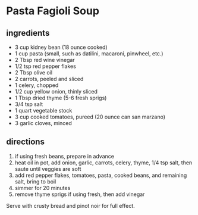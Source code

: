 # Pasta Fagioli Soup

## ingredients

- 3 cup kidney bean (18 ounce cooked)
- 1 cup pasta (small, such as datilini, macaroni, pinwheel, etc.)
- 2 Tbsp red wine vinegar
- 1/2 tsp red pepper flakes
- 2 Tbsp olive oil
- 2 carrots, peeled and sliced
- 1 celery, chopped
- 1/2 cup yellow onion, thinly sliced
- 1 Tbsp dried thyme (5-6 fresh sprigs)
- 3/4 tsp salt
- 1 quart vegetable stock
- 3 cup cooked tomatoes, pureed (20 ounce can san marzano)
- 3 garlic cloves, minced

## directions

1. if using fresh beans, prepare in advance
2. heat oil in pot, add onion, garlic, carrots, celery, thyme, 1/4 tsp salt, then saute until veggies are soft
3. add red pepper flakes, tomatoes, pasta, cooked beans, and remaining salt, bring to boil
4. simmer for 20 minutes
5. remove thyme sprigs if using fresh, then add vinegar

Serve with crusty bread and pinot noir for full effect.

